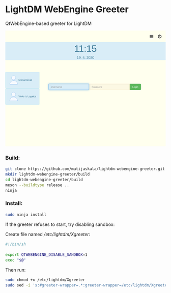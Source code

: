 # LightDM WebEngine Greeter
QtWebEngine-based greeter for LightDM

![](themes/sunlight/screenshot.png)

### Build:
```sh
git clone https://github.com/matijaskala/lightdm-webengine-greeter.git
mkdir lightdm-webengine-greeter/build
cd lightdm-webengine-greeter/build
meson --buildtype release ..
ninja
```

### Install:
```sh
sudo ninja install
```

If the greeter refuses to start, try disabling sandbox:

Create file named _/etc/lightdm/Xgreeter_:
```sh
#!/bin/sh

export QTWEBENGINE_DISABLE_SANDBOX=1
exec "$@"
```
Then run:
```sh
sudo chmod +x /etc/lightdm/Xgreeter
sudo sed -i 's:#greeter-wrapper=.*:greeter-wrapper=/etc/lightdm/Xgreeter:'
```
